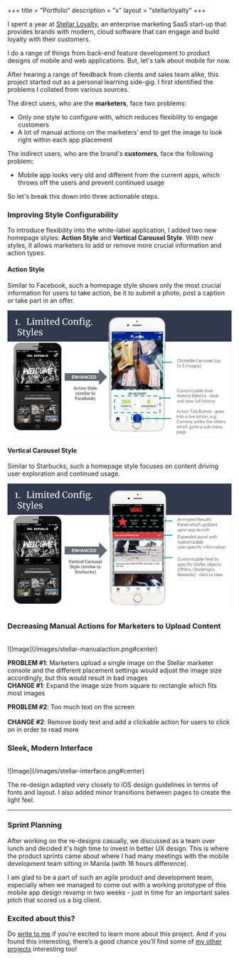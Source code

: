 +++
title = "Portfolio"
description = "x"
layout = "stellarloyalty"
+++

I spent a year at [Stellar Loyalty](https://stellarloyalty.com/), an enterprise marketing SaaS start-up that provides brands with modern, cloud software that can engage and build loyalty with their customers.

I do a range of things from back-end feature development to product designs of mobile and web applications. But, let's talk about mobile for now. 

After hearing a range of feedback from clients and sales team alike, this project started out as a personal learning side-gig. I first identified the problems I collated from various sources. 

The direct users, who are the **marketers**, face two problems:     

* Only one style to configure with, which reduces flexibility to engage customers
* A lot of manual actions on the marketers’ end to get the image to look right within each app placement 

The indirect users, who are the brand's **customers**, face the following problem: 

* Mobile app looks very old and different from the current apps, which throws off the users and prevent continued usage

So let's break this down into three actionable steps.

### Improving Style Configurability
To introduce flexibility into the white-label application, I added two new homepage styles: **Action Style** and **Vertical Carousel Style**. With new styles, it allows marketers to add or remove more crucial information and action types.

#### Action Style
Similar to Facebook, such a homepage style shows only the most crucial information for users to take action, be it to submit a photo, post a caption or take part in an offer.

![Image](/images/stellar-config1.png#center)

#### Vertical Carousel Style
Similar to Starbucks, such a homepage style focuses on content driving user exploration and continued usage.

![Image](/images/stellar-config2.png#center)

### Decreasing Manual Actions for Marketers to Upload Content   
<br>
![Image](/images/stellar-manualaction.png#center)
<br>

**PROBLEM #1**: Marketers upload a single image on the Stellar marketer console and the different placement settings would adjust the image size accordingly, but this would result in bad images<br>
**CHANGE #1**: Expand the image size from square to rectangle which fits most images

**PROBLEM #2**: Too much text on the screen<br>  	
**CHANGE #2**: Remove body text and add a clickable action for users to click on in order to read more

### Sleek, Modern Interface
<br>
![Image](/images/stellar-interface.png#center)
<br>

The re-design adapted very closely to iOS design guidelines in terms of fonts and layout. I also added minor transitions between pages to create the light feel.

---

### Sprint Planning
After working on the re-designs casually, we discussed as a team over lunch and decided it's high time to invest in better UX design. This is where the product sprints came about where I had many meetings with the mobile development team sitting in Manila (with 16 hours difference). 

I am glad to be a part of such an agile product and development team, especially when we managed to come out with a working prototype of this mobile app design revamp in two weeks - just in time for an important sales pitch that scored us a big client.

### **Excited about this?**
Do [write to me](mailto:rafikahMH@gmail.com) if you’re excited to learn more about this project. And if you found this interesting, there’s a good chance you’ll find some of [my other projects](/portfolio) interesting too!
<br>
<br>
<br>
